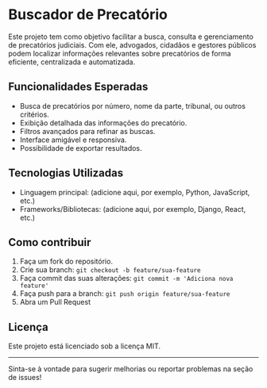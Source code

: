 # Buscador de Precatório

Este projeto tem como objetivo facilitar a busca, consulta e gerenciamento de precatórios judiciais. Com ele, advogados, cidadãos e gestores públicos podem localizar informações relevantes sobre precatórios de forma eficiente, centralizada e automatizada.

## Funcionalidades Esperadas

- Busca de precatórios por número, nome da parte, tribunal, ou outros critérios.
- Exibição detalhada das informações do precatório.
- Filtros avançados para refinar as buscas.
- Interface amigável e responsiva.
- Possibilidade de exportar resultados.

## Tecnologias Utilizadas

- Linguagem principal: (adicione aqui, por exemplo, Python, JavaScript, etc.)
- Frameworks/Bibliotecas: (adicione aqui, por exemplo, Django, React, etc.)

## Como contribuir

1. Faça um fork do repositório.
2. Crie sua branch: `git checkout -b feature/sua-feature`
3. Faça commit das suas alterações: `git commit -m 'Adiciona nova feature'`
4. Faça push para a branch: `git push origin feature/sua-feature`
5. Abra um Pull Request

## Licença

Este projeto está licenciado sob a licença MIT.

---

Sinta-se à vontade para sugerir melhorias ou reportar problemas na seção de issues!
